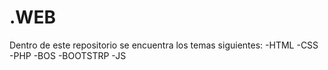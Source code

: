 # .WEB
Dentro de este repositorio se encuentra los temas siguientes:
-HTML
-CSS
-PHP
-BOS
-BOOTSTRP
-JS
